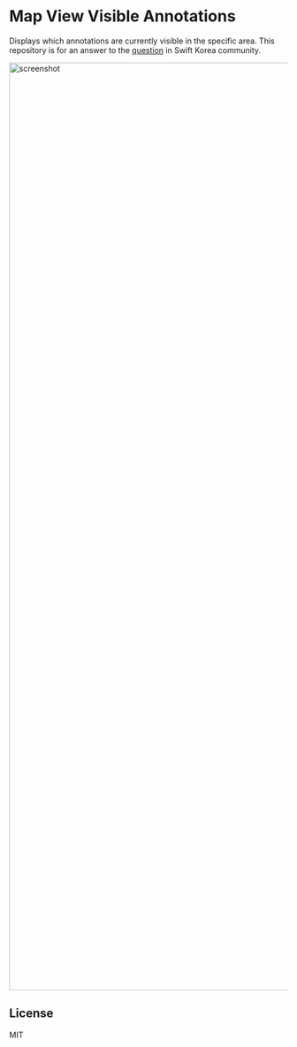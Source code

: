 # Map View Visible Annotations

Displays which annotations are currently visible in the specific area. This repository is for an answer to the [question](https://www.facebook.com/groups/swiftkor/permalink/1814373228622314) in Swift Korea community.

<img width="1677" alt="screenshot" src="https://user-images.githubusercontent.com/931655/35287798-85e4206e-0063-11e8-9013-ee699dcffe26.png">

## License

MIT
